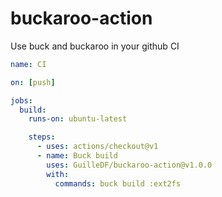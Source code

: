 # buckaroo-action

Use buck and buckaroo in your github CI

```yaml
name: CI

on: [push]

jobs:
  build:
    runs-on: ubuntu-latest

    steps:
      - uses: actions/checkout@v1
      - name: Buck build
        uses: GuilleDF/buckaroo-action@v1.0.0
        with:
          commands: buck build :ext2fs
```
